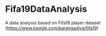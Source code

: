 # Fifa19DataAnalysis
A data analysis based on Fifa19 player dataset (https://www.kaggle.com/karangadiya/fifa19)
